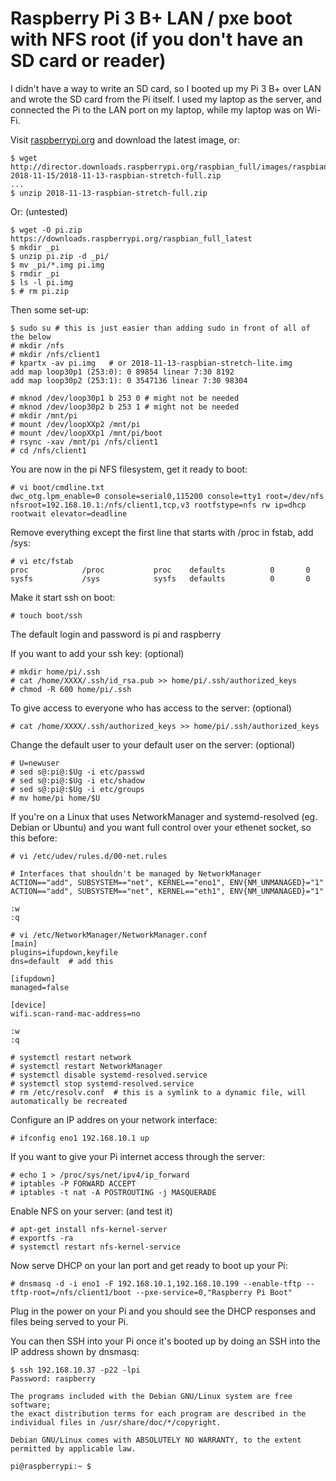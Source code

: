 # Raspberry Pi 3 B+ LAN / pxe boot with NFS root (if you don't have an SD card or reader)

I didn't have a way to write an SD card, so I booted up my Pi 3 B+ over LAN and wrote the SD card from the Pi itself. I used my laptop as the server, and connected the Pi to the LAN port on my laptop, while my laptop was on Wi-Fi.

Visit [raspberrypi.org](https://www.raspberrypi.org/downloads/raspbian/) and download the latest image, or:

    $ wget http://director.downloads.raspberrypi.org/raspbian_full/images/raspbian_full-2018-11-15/2018-11-13-raspbian-stretch-full.zip
    ...
    $ unzip 2018-11-13-raspbian-stretch-full.zip

Or: (untested)

    $ wget -O pi.zip https://downloads.raspberrypi.org/raspbian_full_latest
    $ mkdir _pi
    $ unzip pi.zip -d _pi/
    $ mv _pi/*.img pi.img
    $ rmdir _pi 
    $ ls -l pi.img
    $ # rm pi.zip

Then some set-up:

    $ sudo su # this is just easier than adding sudo in front of all of the below
    # mkdir /nfs
    # mkdir /nfs/client1
    # kpartx -av pi.img   # or 2018-11-13-raspbian-stretch-lite.img
    add map loop30p1 (253:0): 0 89854 linear 7:30 8192
    add map loop30p2 (253:1): 0 3547136 linear 7:30 98304

    # mknod /dev/loop30p1 b 253 0 # might not be needed
    # mknod /dev/loop30p2 b 253 1 # might not be needed
    # mkdir /mnt/pi
    # mount /dev/loopXXp2 /mnt/pi
    # mount /dev/loopXXp1 /mnt/pi/boot
    # rsync -xav /mnt/pi /nfs/client1
    # cd /nfs/client1
    
You are now in the pi NFS filesystem, get it ready to boot:

    # vi boot/cmdline.txt
    dwc_otg.lpm_enable=0 console=serial0,115200 console=tty1 root=/dev/nfs nfsroot=192.168.10.1:/nfs/client1,tcp,v3 rootfstype=nfs rw ip=dhcp rootwait elevator=deadline 

Remove everything except the first line that starts with /proc in fstab, add /sys:

    # vi etc/fstab
    proc            /proc           proc    defaults          0       0
    sysfs 			/sys 			sysfs	defaults 		  0 	  0
    
Make it start ssh on boot:

    # touch boot/ssh
    
The default login and password is pi and raspberry    
    
If you want to add your ssh key: (optional)

    # mkdir home/pi/.ssh
    # cat /home/XXXX/.ssh/id_rsa.pub >> home/pi/.ssh/authorized_keys
    # chmod -R 600 home/pi/.ssh
   
To give access to everyone who has access to the server: (optional)

    # cat /home/XXXX/.ssh/authorized_keys >> home/pi/.ssh/authorized_keys

Change the default user to your default user on the server: (optional)
    
    # U=newuser 
    # sed s@:pi@:$Ug -i etc/passwd
    # sed s@:pi@:$Ug -i etc/shadow
    # sed s@:pi@:$Ug -i etc/groups
    # mv home/pi home/$U
    
If you're on a Linux that uses NetworkManager and systemd-resolved (eg. Debian or Ubuntu) and you want full control over your ethenet socket, so this before: 

    # vi /etc/udev/rules.d/00-net.rules 
    
    # Interfaces that shouldn't be managed by NetworkManager 
    ACTION=="add", SUBSYSTEM=="net", KERNEL=="eno1", ENV{NM_UNMANAGED}="1"
    ACTION=="add", SUBSYSTEM=="net", KERNEL=="eth1", ENV{NM_UNMANAGED}="1"
    
    :w
    :q
    
    # vi /etc/NetworkManager/NetworkManager.conf
    [main]
    plugins=ifupdown,keyfile
    dns=default  # add this

    [ifupdown]
    managed=false

    [device]
    wifi.scan-rand-mac-address=no
 
    :w
    :q 
    
    # systemctl restart network
    # systemctl restart NetworkManager
    # systemctl disable systemd-resolved.service
    # systemctl stop systemd-resolved.service
    # rm /etc/resolv.conf  # this is a symlink to a dynamic file, will automatically be recreated 
    
Configure an IP addres on your network interface: 

    # ifconfig eno1 192.168.10.1 up

If you want to give your Pi internet access through the server:

    # echo 1 > /proc/sys/net/ipv4/ip_forward
    # iptables -P FORWARD ACCEPT
    # iptables -t nat -A POSTROUTING -j MASQUERADE

Enable NFS on your server: (and test it)
   
    # apt-get install nfs-kernel-server
    # exportfs -ra
    # systemctl restart nfs-kernel-service

   
Now serve DHCP on your lan port and get ready to boot up your Pi:

    # dnsmasq -d -i eno1 -F 192.168.10.1,192.168.10.199 --enable-tftp --tftp-root=/nfs/client1/boot --pxe-service=0,"Raspberry Pi Boot" 

Plug in the power on your Pi and you should see the DHCP responses and files being served to your Pi. 

You can then SSH into your Pi once it's booted up by doing an SSH into the IP address shown by dnsmasq:

    $ ssh 192.168.10.37 -p22 -lpi 
    Password: raspberry
  
    The programs included with the Debian GNU/Linux system are free software;
    the exact distribution terms for each program are described in the
    individual files in /usr/share/doc/*/copyright.

    Debian GNU/Linux comes with ABSOLUTELY NO WARRANTY, to the extent
    permitted by applicable law.

    pi@raspberrypi:~ $ 

    
                          
    
  

    
